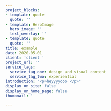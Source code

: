 ```yaml
---
project_blocks:
- template: quote
  quote: ''
- template: HeroImage
  hero_image: ''
  text_overlay: ''
- template: quote
  quote: ''
title: example
date: 2020-05-01
client: 'client '
project_url: ''
service_tags:
  service_tag_one: design and visual content
  service_tag_two: experiential
introduction: "<p>heyyyyooo </p>"
display_on_site: false
display_on_home_page: false
thumbnail: ''

---
```

